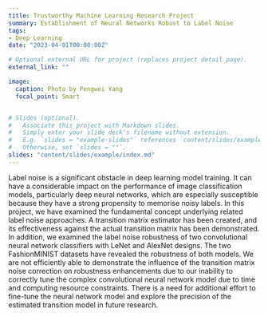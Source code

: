 ```yaml
---
title: Trustworthy Machine Learning Research Project
summary: Establishment of Neural Networks Robust to Label Noise
tags:
- Deep Learning
date: "2023-04-01T00:00:00Z"

# Optional external URL for project (replaces project detail page).
external_link: ""

image:
  caption: Photo by Pengwei Yang
  focal_point: Smart


# Slides (optional).
#   Associate this project with Markdown slides.
#   Simply enter your slide deck's filename without extension.
#   E.g. `slides = "example-slides"` references `content/slides/example-slides.md`.
#   Otherwise, set `slides = ""`.
slides: "content/slides/example/index.md"
---
```




Label noise is a significant obstacle in deep learning model training. It can have a considerable impact on the performance of image classification models, particularly deep neural networks, which are especially susceptible because they have a strong propensity to memorise noisy labels. In this project, we have examined the fundamental concept underlying related label noise approaches. A transition matrix estimator has been created, and its effectiveness against the actual transition matrix has been demonstrated. In addition, we examined the label noise robustness of two convolutional neural network classifiers with LeNet and AlexNet designs. The two FashionMINIST datasets have revealed the robustness of both models. We are not efficiently able to demonstrate the influence of the transition matrix noise correction on robustness enhancements due to our inability to correctly tune the complex convolutional neural network model due to time and computing resource constraints. There is a need for additional effort to fine-tune the neural network model and explore the precision of the estimated transition model in future research.
